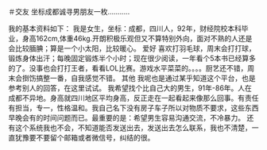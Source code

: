 ＃交友
坐标成都诚寻男朋友一枚...........



我的基本资料如下：
     我是女生，坐标：成都，四川人，92年，财经院校本科毕业，身高162cm,体重46kg.开朗积极乐观但又不算特别外向，面对不熟的人还是会比较腼腆；算是一个小太阳，比较暖心。
爱好
     喜欢打羽毛球，周末会打打球，锻炼身体出汗；每晚固定锻炼半个小时；现在很少阅读，一年看个5本书已经算多的了。没事也会打打王者，看看LOL比赛。游戏水平菜菜的。。。。厨艺还不错，周末会捯饬搞整一番，自我感觉不错。
其他
       我呢也是通过某乎知道这个平台，也是参考别人的回答，在这里试试。
       我希望找个比自己大的男生，91年-86年。人在成都不异地。身高就四川地区平均身高，反正走在一起看起来像那么回事。有责任有担当，专一，性格温和。我自己名下没有房子车子所以对物质不要求，这些东西早晚会有的时间问题而已。最重要的是：希望男生容易沟通交流，不冷暴力。
还有这个系统我也不会，不知道能否发送出去，发送出去怎么联系，我也不清楚，一直犹豫要不要留个邮箱或者微信号，纠结的很。
